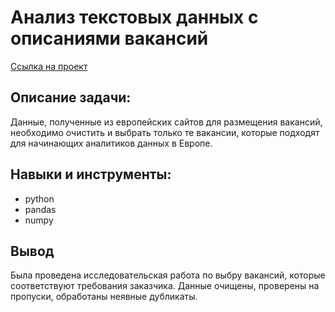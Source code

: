 # Анализ текстовых данных с описаниями вакансий  
[Ссылка на проект](file:///C:/Users/Tatiana/Downloads/HR%20Data%20cleaning.html)
## Описание задачи:
Данные, полученные из европейских сайтов для размещения вакансий, необходимо очистить и выбрать только те вакансии, которые подходят для начинающих аналитиков данных в Европе.  

## Навыки и инструменты:  
- python
- pandas
- numpy
## Вывод  
Была проведена исследовательская работа по выбру вакансий, которые соответствуют требования заказчика. Данные очищены, проверены на пропуски, обработаны неявные дубликаты.
